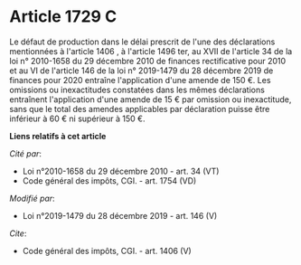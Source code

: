 # Article 1729 C

Le défaut de production dans le délai prescrit de l'une des déclarations mentionnées à l'article 1406 , à l'article 1496 ter,
au XVII de l'article 34 de la loi n° 2010-1658 du 29 décembre 2010 de finances rectificative pour 2010 et au VI de l'article
146 de la loi n° 2019-1479 du 28 décembre 2019 de finances pour 2020 entraîne l'application d'une amende de 150 €. Les
omissions ou inexactitudes constatées dans les mêmes déclarations entraînent l'application d'une amende de 15 € par omission
ou inexactitude, sans que le total des amendes applicables par déclaration puisse être inférieur à 60 € ni supérieur à 150 €.

**Liens relatifs à cet article**

_Cité par_:

  - Loi n°2010-1658 du 29 décembre 2010 - art. 34 (VT)
  - Code général des impôts, CGI. - art. 1754 (VD)

_Modifié par_:

  - Loi n°2019-1479 du 28 décembre 2019 - art. 146 (V)

_Cite_:

  - Code général des impôts, CGI. - art. 1406 (V)
